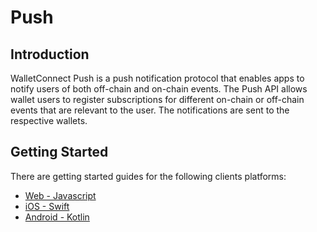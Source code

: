 # Push

## Introduction

WalletConnect Push is a push notification protocol that enables apps to notify users of both off-chain and on-chain events. The Push API allows wallet users to register subscriptions for different on-chain or off-chain events that are relevant to the user. The notifications are sent to the respective wallets.

## Getting Started

There are getting started guides for the following clients platforms:

- [Web - Javascript](../../web/push/installation.md)
- [iOS - Swift](../../ios/push/wallet-usage/getting-started.md)
- [Android - Kotlin](../../android/push/getting-started.md)
